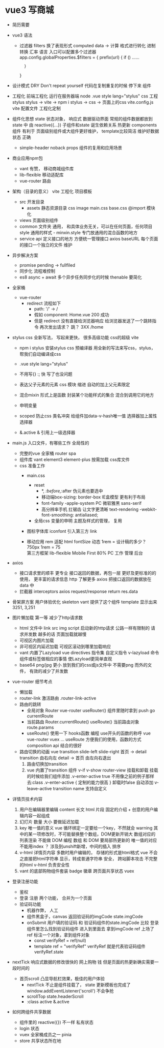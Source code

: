 # vue3 写商城 
- 简历需要 

- vue3 语法
    - 过滤器 filters 换了表现形式
        computed data -> 计算
        格式进行转化 进制转换 汇率 语言 
        入口可以配置多个过滤器
        app.config.globalProperties.$filters = {
            prefix(url) {
                if () ......
                
            }
        }

- 设计模式
    DRY  Don't repeat yourself
    代码在复制重复的时候  停下来
    组件 

- 工程化 
    前端工程化  运行在服务器端 node
    .vue   style  lang="stylus"  css  工程 stylus
    stylus -> vite -> npm i stylus -> css -> 页面上的css
    vite.config.js  vite 配置文件 工程化定制

- 组件化思想
    state  状态对象， 响应式  数据驱动界面
    常规的组件数据都放到state 中 由 reactive({...})
    子组件和state 诞生依赖关系  热更新
    components 组件 有利于 页面级别组件或大组件更好维护， template比较简洁
    维护好数据状态  正确
    - simple-header
        noback props 组件的复用和应用场景

- 商业应用npm包
    - vant  有赞， 移动商城组件库
    - lib-flexible   移动适配库
    - vue-router    路由

- 架构（目录的意义）
    vite  工程化  项目模板
    - src  开发目录
        - assets  静态资源目录
            css image 
            main.css  base.css  @import 模块化
    - views 页面级别组件
    - common 文件夹
        通用， 和具体业务无关，可以在任何页面，任何项目
        style  通用的样式
            - minxin.style
                专门放通用的混合函数的地方
    - service   api
        定义接口的地方
        方便统一管理接口 axios  baseURL
        每个页面的接口一个独立的文件  维护

- 异步解决方案
    - promise pending -> fullfiled
    - 同步化  流程难控制
    - es8 async + await  多个异步任务同步化的时候 thenable 要简化
    

- 全家桶
    - vue-router
        - redirect
            流程如下
            - path: '/'   -> /
            - 假如 component: Home.vue  200 成功
            - 但是 redirect
                没有直接给浏览器响应
                给浏览器发送了一个跳转指令
                再次发出请求？ 跳？ 3XX /home
- stylus
    css 全新写法， 写起来更快， 很多高级功能
    css的超级 vite
    - npm i stylus
        安装stylus css 预编译器
        用全新的写法来写css，stylus，帮我们自动编译成css

    - .vue  style lang="stylus"
    - 不用写{} :; 快
        写了也没问题
    - 表达父子元素的元素  css 模块
        缩进  自动的加上父元素限定
    - 混合mixin
        形式上是函数
        封装某个功能样式的集合
        混合到调用它的地方
    - 申明变量
    - scoped
        防止css 类名冲突
        给组件加data-v-hash唯一值
        选择器加上属性选择器
    - &.active
        & 引用上一级选择器

- main.js 入口文件，有哪些工作
    全局性的
    - 完整的vue 全家桶 
        router  spa 
    - 组件库 
        vant element3 element-plus 
        按需加载
        css库文件
    - css 准备工作
        - main.css
            - reset 
                - *, *:before,*:after 伪元素也要选中
                - 移动端box-sizing: border-box IE盒模型 更有利于布局
                - font-family  -apple-system   PC 微软雅黑   sans-serif
                - 高分辨率手机  扛锯齿 让文字更清晰
                    text-rendering
                    -webkit-font-smoothing: antialiased;
            - 全局css 变量的申明  主题及样式的管理， 复用 
        - 图标字体库
            iconfont
            引入第三方 link

        - 移动应用 
            rem  适配  html fontSize 动态  1rem = 设计稿的多少？ 750px   1rem = 75  
            第三方框架 lib-flexible 
            Mobile First  80% 
            PC  工作 管理  后台 

- axios
    - 接口请求里的顺丰
        更专业
        接口返回的数据，再包一层 更好及更标准的的使用， 更丰富的请求信息
        http 了解更多
        axios 把接口返回的数据放在 data 中
    - 拦截器  interceptors
        axios request/response
        return res.data

- 骨架屏方案 用户体验优化
    skeleton vant 提供了这个组件
    <van-skeleton :row="3" :loading="state.loading">
        template 显示出来
    </van-skeleton>
    3251, 3,251

- 图片懒加载
    第一等 减少了http请求数
    - html 文件中 link src img script 启动新的http请求
        公路一样有限制的
        请求并发数 越多的话 页面加载就越慢
    - 可视区内图片加载
    - 非可视区内延迟加载 可视区滚动到哪里加载响应
    - vant 内置了Lazyload
        vue directives 指令集 自定义指令 v-lazyload
        命令组件或标签做相应的事情
        使Lazyload更简单直观
    - base64 png/jpg  更小 放到我们的css或js文件中 不需要png 而外的文件，
      有效的减少了并发数

- vue-router 细节考点
    - 懒加载
    - router-link  激活路由
        .router-link-active
    - 路由的跳转
        - 全局对象 Router vue-router  useRouter() 组件里随时拿到
            push go currentRoute
        - 当前路由  Router.currentRoute()
            useRoute() 当前路由对象
            route.params
        - useRoute()  使用一下  hooks函数 编程
            use开头的函数的称呼
            vue vue-router vuex ... useRoute  方便我们的使用，函数的方式
            composition api 结合的很好
    - 路由切换的动画
        vue transition
        slide-left slide-right
        首页  ->  detail
        transition  由右向左
        detail  ->  首页   由左向右退出
        1. 路由切换加transition
            <transition>
            </transtion>
        2. vue 内置了transition 组件
            v-if  v-show router-view  挂载和卸载
            挂载的时候给我们组件添加 .v-enter-active true 不用像之前的例子那样去:class
            .v-enter-active {
                定制的能力很高
            }
            卸载时false 自动添加 v-leave-active
            transition name 支持自定义

- 详情页技术内容
    1. 用户在编辑器里编辑
        content  长文  html 片段
        固定的介绍 + 创意的用户编辑内容一起组成
    2. 幻灯片 数量 大小
        要做延迟加载
    3. key 唯一值的意义
        vue 循环绑定一定要给一个key，不然就会 warning
        其中的某一项修改时，不可能替换整个数组，DOM更新开销大
        数组对应的列表渲染 不能做 DOM 编程
        数组 和 DOM 要局部热更新的 唯一值的对应
        不能用index ？ 涉及到unshift新增，中间的插入 排序
    4. v-html
        详情页内容 多数时用户编辑的， 存储的形式是html格式
        vue 不会之直接把html字符串 显示，转成普通字符串
        安全， 跨站脚本攻击 不完整的html
        v-html  负责安全性
    5. vant 的底部购物组件套装
        badge 徽章  跨页面共享状态 vuex

- 登录注册功能
    - 鉴权
    - 登录 注册 两个功能， 合并为一个页面
    - 验证码功能
        - 机器作弊， 人工
        - 组件黑盒子，canvas 返回验证码的imgCode
            state.imgCode
        - onSubmit
            用户填的验证码 和 验证码组件的state.imgCode 比较
            登录组件里怎么找到验证码组件
            进入到里面去 拿到imgCode
            ref 上场了
            ref 标注一个对象，拿到组件对象
            - const verifyRef = ref(null) 
            - template ref = "verifyRef"
            verifyRef  就是代表验证码组件
            verifyRef.state
            

- nextTick
    响应式数据的修改很快的 网上购物 钱
    但是页面的热更新确实需要一段时间的
    - 首页scroll 凸显导航栏效果，极佳的用户体验
        - nextTick
            不止是组件挂载了， state 更新模板也完成了
            window.addEventListener('scroll')  不会争抢
        - scrollTop
            state.headerScroll
        - :class active
            &.active

- 如何跨组件共享数据
    - 组件里的 reactive({}) 不一样 私有状态
    - login 状态
    - vuex 全家桶成员之一 pinia
    - store 共享状态所在地
            










